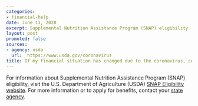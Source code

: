 ```yaml
---
categories:
- financial-help
date: June 11, 2020
excerpt: Supplemental Nutrition Assistance Program (SNAP) eligibility
layout: post
promoted: false
sources:
- agency: usda
  url:  https://www.usda.gov/coronavirus
title: If my financial situation has changed due to the coronavirus, could I be eligible for SNAP?
---
```


For information about Supplemental Nutrition Assistance Program (SNAP) eligibility, visit the U.S. Department of Agriculture (USDA) [SNAP Eligibility website](https://www.fns.usda.gov/snap/recipient/eligibility). For more information or to apply for benefits, contact your [state agency](https://www.fns.usda.gov/snap/state-directory).
